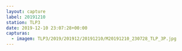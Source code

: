 ```yaml
---
layout: capture
label: 20191210
station: TLP3
date: 2019-12-10 23:07:28+00:00
capturas:
  - imagem: TLP3/2019/201912/20191210/M20191210_230728_TLP_3P.jpg
---
```


